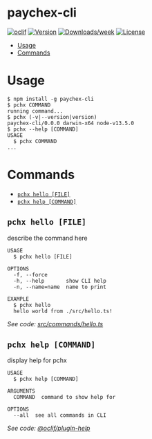 paychex-cli
===========



[![oclif](https://img.shields.io/badge/cli-oclif-brightgreen.svg)](https://oclif.io)
[![Version](https://img.shields.io/npm/v/paychex-cli.svg)](https://npmjs.org/package/paychex-cli)
[![Downloads/week](https://img.shields.io/npm/dw/paychex-cli.svg)](https://npmjs.org/package/paychex-cli)
[![License](https://img.shields.io/npm/l/paychex-cli.svg)](https://github.com/payers1/paychex-cli/blob/master/package.json)

<!-- toc -->
* [Usage](#usage)
* [Commands](#commands)
<!-- tocstop -->
# Usage
<!-- usage -->
```sh-session
$ npm install -g paychex-cli
$ pchx COMMAND
running command...
$ pchx (-v|--version|version)
paychex-cli/0.0.0 darwin-x64 node-v13.5.0
$ pchx --help [COMMAND]
USAGE
  $ pchx COMMAND
...
```
<!-- usagestop -->
# Commands
<!-- commands -->
* [`pchx hello [FILE]`](#pchx-hello-file)
* [`pchx help [COMMAND]`](#pchx-help-command)

## `pchx hello [FILE]`

describe the command here

```
USAGE
  $ pchx hello [FILE]

OPTIONS
  -f, --force
  -h, --help       show CLI help
  -n, --name=name  name to print

EXAMPLE
  $ pchx hello
  hello world from ./src/hello.ts!
```

_See code: [src/commands/hello.ts](https://github.com/payers1/paychex-cli/blob/v0.0.0/src/commands/hello.ts)_

## `pchx help [COMMAND]`

display help for pchx

```
USAGE
  $ pchx help [COMMAND]

ARGUMENTS
  COMMAND  command to show help for

OPTIONS
  --all  see all commands in CLI
```

_See code: [@oclif/plugin-help](https://github.com/oclif/plugin-help/blob/v2.2.3/src/commands/help.ts)_
<!-- commandsstop -->
